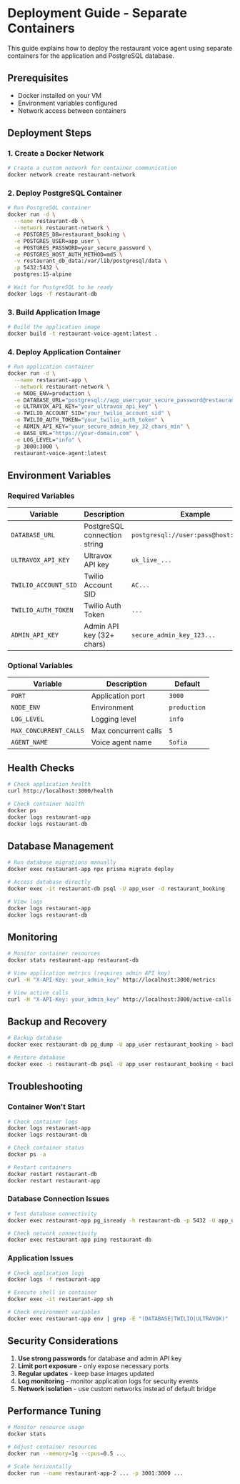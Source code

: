 # Deployment Guide - Separate Containers

This guide explains how to deploy the restaurant voice agent using separate containers for the application and PostgreSQL database.

## Prerequisites

- Docker installed on your VM
- Environment variables configured
- Network access between containers

## Deployment Steps

### 1. Create a Docker Network

```bash
# Create a custom network for container communication
docker network create restaurant-network
```

### 2. Deploy PostgreSQL Container

```bash
# Run PostgreSQL container
docker run -d \
  --name restaurant-db \
  --network restaurant-network \
  -e POSTGRES_DB=restaurant_booking \
  -e POSTGRES_USER=app_user \
  -e POSTGRES_PASSWORD=your_secure_password \
  -e POSTGRES_HOST_AUTH_METHOD=md5 \
  -v restaurant_db_data:/var/lib/postgresql/data \
  -p 5432:5432 \
  postgres:15-alpine

# Wait for PostgreSQL to be ready
docker logs -f restaurant-db
```

### 3. Build Application Image

```bash
# Build the application image
docker build -t restaurant-voice-agent:latest .
```

### 4. Deploy Application Container

```bash
# Run application container
docker run -d \
  --name restaurant-app \
  --network restaurant-network \
  -e NODE_ENV=production \
  -e DATABASE_URL="postgresql://app_user:your_secure_password@restaurant-db:5432/restaurant_booking" \
  -e ULTRAVOX_API_KEY="your_ultravox_api_key" \
  -e TWILIO_ACCOUNT_SID="your_twilio_account_sid" \
  -e TWILIO_AUTH_TOKEN="your_twilio_auth_token" \
  -e ADMIN_API_KEY="your_secure_admin_key_32_chars_min" \
  -e BASE_URL="https://your-domain.com" \
  -e LOG_LEVEL="info" \
  -p 3000:3000 \
  restaurant-voice-agent:latest
```

## Environment Variables

### Required Variables

| Variable | Description | Example |
|----------|-------------|---------|
| `DATABASE_URL` | PostgreSQL connection string | `postgresql://user:pass@host:5432/db` |
| `ULTRAVOX_API_KEY` | Ultravox API key | `uk_live_...` |
| `TWILIO_ACCOUNT_SID` | Twilio Account SID | `AC...` |
| `TWILIO_AUTH_TOKEN` | Twilio Auth Token | `...` |
| `ADMIN_API_KEY` | Admin API key (32+ chars) | `secure_admin_key_123...` |

### Optional Variables

| Variable | Description | Default |
|----------|-------------|---------|
| `PORT` | Application port | `3000` |
| `NODE_ENV` | Environment | `production` |
| `LOG_LEVEL` | Logging level | `info` |
| `MAX_CONCURRENT_CALLS` | Max concurrent calls | `5` |
| `AGENT_NAME` | Voice agent name | `Sofia` |

## Health Checks

```bash
# Check application health
curl http://localhost:3000/health

# Check container health
docker ps
docker logs restaurant-app
docker logs restaurant-db
```

## Database Management

```bash
# Run database migrations manually
docker exec restaurant-app npx prisma migrate deploy

# Access database directly
docker exec -it restaurant-db psql -U app_user -d restaurant_booking

# View logs
docker logs restaurant-app
docker logs restaurant-db
```

## Monitoring

```bash
# Monitor container resources
docker stats restaurant-app restaurant-db

# View application metrics (requires admin API key)
curl -H "X-API-Key: your_admin_key" http://localhost:3000/metrics

# View active calls
curl -H "X-API-Key: your_admin_key" http://localhost:3000/active-calls
```

## Backup and Recovery

```bash
# Backup database
docker exec restaurant-db pg_dump -U app_user restaurant_booking > backup.sql

# Restore database
docker exec -i restaurant-db psql -U app_user restaurant_booking < backup.sql
```

## Troubleshooting

### Container Won't Start

```bash
# Check container logs
docker logs restaurant-app
docker logs restaurant-db

# Check container status
docker ps -a

# Restart containers
docker restart restaurant-db
docker restart restaurant-app
```

### Database Connection Issues

```bash
# Test database connectivity
docker exec restaurant-app pg_isready -h restaurant-db -p 5432 -U app_user

# Check network connectivity
docker exec restaurant-app ping restaurant-db
```

### Application Issues

```bash
# Check application logs
docker logs -f restaurant-app

# Execute shell in container
docker exec -it restaurant-app sh

# Check environment variables
docker exec restaurant-app env | grep -E "(DATABASE|TWILIO|ULTRAVOX)"
```

## Security Considerations

1. **Use strong passwords** for database and admin API key
2. **Limit port exposure** - only expose necessary ports
3. **Regular updates** - keep base images updated
4. **Log monitoring** - monitor application logs for security events
5. **Network isolation** - use custom networks instead of default bridge

## Performance Tuning

```bash
# Monitor resource usage
docker stats

# Adjust container resources
docker run --memory=1g --cpus=0.5 ...

# Scale horizontally
docker run --name restaurant-app-2 ... -p 3001:3000 ...
```